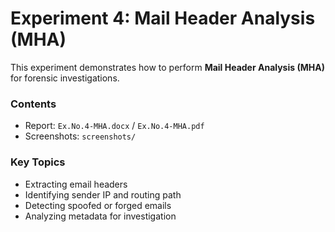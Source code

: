 # Experiment 4: Mail Header Analysis (MHA)

This experiment demonstrates how to perform **Mail Header Analysis (MHA)** for forensic investigations.

### Contents
- Report: `Ex.No.4-MHA.docx` / `Ex.No.4-MHA.pdf`
- Screenshots: `screenshots/`

### Key Topics
- Extracting email headers
- Identifying sender IP and routing path
- Detecting spoofed or forged emails
- Analyzing metadata for investigation
